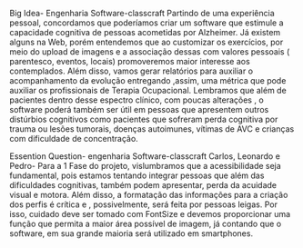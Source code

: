 Big Idea- Engenharia Software-classcraft
Partindo de uma experiência pessoal, concordamos que poderíamos criar um software
que estimule a capacidade cognitiva de pessoas acometidas por Alzheimer.
Já existem alguns na Web, porém entendemos que ao customizar os exercícios,
por meio do upload de imagens e a associação dessas com valores pessoais ( parentesco, eventos, locais)
promoveremos maior interesse aos contemplados. Além disso, vamos gerar relatórios para auxiliar o acompanhamento da evolução entregando
,assim, uma métrica que pode auxiliar os profissionais de Terapia Ocupacional.
Lembramos que além de pacientes dentro desse espectro clínico, com poucas alterações ,
o software poderá também ser útil em pessoas que apresentem outros distúrbios cognitivos
como pacientes que sofreram perda cognitiva por trauma ou lesões tumorais,
doenças autoimunes, vítimas de AVC e crianças com dificuldade de concentração.

Essention Question- engenharia Software-classcraft
Carlos, Leonardo e Pedro-
Para a 1 Fase do projeto, vislumbramos que a acessibilidade seja fundamental, pois estamos tentando integrar pessoas que além das dificuldades cognitivas, também podem apresentar, perda da acuidade visual e motora. Além disso, a formatação das informações para a criação dos perfis é crítica e ,
possivelmente, será feita por pessoas leigas. Por isso, cuidado deve ser tomado com FontSize e devemos proporcionar uma função que permita a maior área possível de imagem, já contando que o software, em sua grande maioria será utilizado em smartphones.
